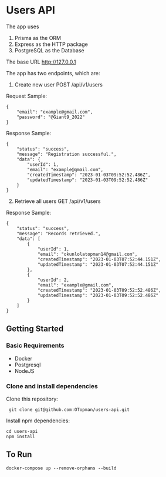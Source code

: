 # Users API
The app uses 
1. Prisma as the ORM
2. Express as the HTTP package
3. PostgreSQL as the Database

The base URL http://127.0.0.1

The app has two endpoints, which are:
1. Create new user POST /api/v1/users


Request Sample:

```
{
    "email": "example@gmail.com",
    "password": "@Giant9_2022"
}
```

Response Sample:

```
{
    "status": "success",
    "message": "Registration successful.",
    "data": {
        "userId": 1,
        "email": "example@gmail.com",
        "createdTimestamp": "2023-01-03T09:52:52.486Z",
        "updatedTimestamp": "2023-01-03T09:52:52.486Z"
    }
}
```

2. Retrieve all users GET /api/v1/users


Response Sample:

```
{
    "status": "success",
    "message": "Records retrieved.",
    "data": [
        {
            "userId": 1,
            "email": "okunlolatopman14@gmail.com",
            "createdTimestamp": "2023-01-03T07:52:44.151Z",
            "updatedTimestamp": "2023-01-03T07:52:44.151Z"
        },
        {
            "userId": 2,
            "email": "example@gmail.com",
            "createdTimestamp": "2023-01-03T09:52:52.486Z",
            "updatedTimestamp": "2023-01-03T09:52:52.486Z"
        }
    ]
}
```

## Getting Started

### Basic Requirements
- Docker
- Postgresql
- NodeJS

### Clone and install dependencies
Clone this repository:

` git clone git@github.com:OTopman/users-api.git`

Install npm dependencies:

```
cd users-api
npm install
```
## To Run 
```
docker-compose up --remove-orphans --build
```
